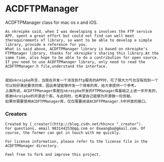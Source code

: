# ACDFTPManager
ACDFTPManager class for mac os x and iOS.

    As nkreipke said, when I was developing a involves the FTP service APP, spent a great effort but could not find can well meet therequirements of library, so want to be able to develop a simple library, provide a reference for you.
    What is said above, ACDFTPManager library is based on nkreipke's FTPManager library, thanks for nkreipke's sharing this library.At the same time, also hope to be able to do a contribution for open source.
    If you need to use ACDFTPManager library, only need to read the ACDFTPManager.h file,understand the interface.


    就如nkreipke所言，当我在开发一个涉及到ftp服务的APP时，花了很大力气也没有找到一个可以较好满足要求的库，因此希望能够开发一个简单的库，给大家提供一个参考。
    上面所说，ACDFTPManager库是在nkreipke开发的FTPManager库基础之上进一步开发的，感谢nkreipke的开源这个库。与此同时，也希望自己能够为开源做一份贡献。
    如果你需要使用ACDFTPManager库，仅仅需要阅读ACDFTPManager.h中开放的接口。

    
### Creators
    Created by [_creator](http://blog.csdn.net/hhcncx "_creator").
    For questions, email 983144253@qq.com or 0xwangbo@gmail.com. Of course, the former can get in touch with me quickly.

    For license information, please refer to the license file in the ACDFTPManager directory.

    Feel free to fork and improve this project.
